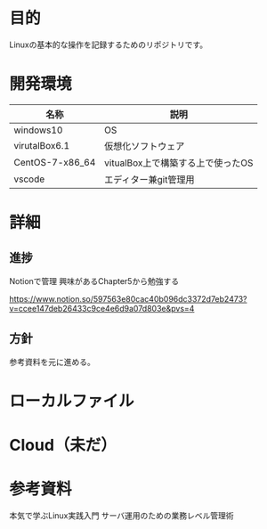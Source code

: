 # 目的
Linuxの基本的な操作を記録するためのリポジトリです。


# 開発環境
名称|説明
---|---
windows10|OS
virutalBox6.1|仮想化ソフトウェア
CentOS-7-x86_64|vitualBox上で構築する上で使ったOS
vscode|エディター兼git管理用

# 詳細

## 進捗
Notionで管理
興味があるChapter5から勉強する

https://www.notion.so/597563e80cac40b096dc3372d7eb2473?v=ccee147deb26433c9ce4e6d9a07d803e&pvs=4





## 方針
参考資料を元に進める。



# ローカルファイル


# Cloud（未だ）

# 参考資料

本気で学ぶLinux実践入門 サーバ運用のための業務レベル管理術



